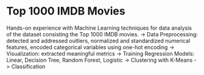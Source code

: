 # Top 1000 IMDB Movies

Hands-on experience with Machine Learning techniques for data analysis of the dataset consisting the Top 1000 IMDB movies.
-> Data Preprocessing: detected and addressed outliers, normalized and standardized numerical features, encoded categorical variables using one-hot encoding
-> Visualization: extracted meaningful metrics
-> Training Regression Models: Linear, Decision Tree, Random Forest, Logistic
-> Clustering with K-Means
-> Classification
